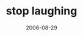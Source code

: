 ---
layout: base.njk
title : 'stop laughing' 
view_title : 'stop laughing' 
year : '2006' 
date : '2006-08-29' 
img_file : '/drawing/stoplaughing.png' 
html_file : 'stoplaughing' 
next_html : 'youwontalwaysfeelthisbad.html' 
year_order : '233' 
permalink : "title/{{html_file}}.html"
---